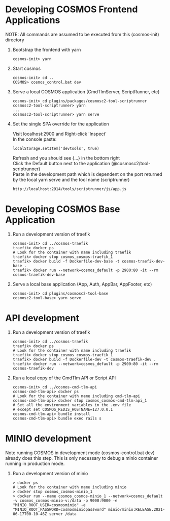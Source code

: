 # Developing COSMOS Frontend Applications

NOTE: All commands are assumed to be executed from this (cosmos-init) directory

1.  Bootstrap the frontend with yarn

        cosmos-init> yarn

1.  Start cosmos

        cosmos-init> cd ..
        COSMOS> cosmos_control.bat dev

1.  Serve a local COSMOS application (CmdTlmServer, ScriptRunner, etc)

        cosmos-init> cd plugins/packages/cosmosc2-tool-scriptrunner
        cosmosc2-tool-scriptrunner> yarn
        ...
        cosmosc2-tool-scriptrunner> yarn serve

1.  Set the single SPA override for the application

    Visit localhost:2900 and Right-click 'Inspect'<br>
    In the console paste:

        localStorage.setItem('devtools', true)

    Refresh and you should see {...} in the bottom right<br>
    Click the Default button next to the application (@cosmosc2/tool-scriptrunner)<br>
    Paste in the development path which is dependent on the port returned by the local yarn serve and the tool name (scriptrunner)

        http://localhost:2914/tools/scriptrunner/js/app.js

# Developing COSMOS Base Application

1.  Run a development version of traefik

        cosmos-init> cd ../cosmos-traefik
        traefik> docker ps
        # Look for the container with name including traefik
        traefik> docker stop cosmos_cosmos-traefik_1
        traefik> docker build -f Dockerfile-dev-base -t cosmos-traefik-dev-base .
        traefik> docker run --network=cosmos_default -p 2900:80 -it --rm cosmos-traefik-dev-base

1.  Serve a local base application (App, Auth, AppBar, AppFooter, etc)

        cosmos-init> cd plugins/cosmosc2-tool-base
        cosmosc2-tool-base> yarn serve

# API development

1.  Run a development version of traefik

        cosmos-init> cd ../cosmos-traefik
        traefik> docker ps
        # Look for the container with name including traefik
        traefik> docker stop cosmos_cosmos-traefik_1
        traefik> docker build -f Dockerfile-dev -t cosmos-traefik-dev .
        traefik> docker run --network=cosmos_default -p 2900:80 -it --rm cosmos-traefik-dev

1.  Run a local copy of the CmdTlm API or Script API

        cosmos-init> cd ../cosmos-cmd-tlm-api
        cosmos-cmd-tlm-api> docker ps
        # Look for the container with name including cmd-tlm-api
        cosmos-cmd-tlm-api> docker stop cosmos_cosmos-cmd-tlm-api_1
        # Set all the environment variables in the .env file
        # except set COSMOS_REDIS_HOSTNAME=127.0.0.1
        cosmos-cmd-tlm-api> bundle install
        cosmos-cmd-tlm-api> bundle exec rails s

# MINIO development

Note running COSMOS in development mode (cosmos-control.bat dev) already does this step. This is only necessary to debug a minio container running in production mode.

1.  Run a development version of minio

        > docker ps
        # Look for the container with name including minio
        > docker stop cosmos_cosmos-minio_1
        > docker run --name cosmos_cosmos-minio_1 --network=cosmos_default -v cosmos_cosmos-minio-v:/data -p 9000:9000 -e "MINIO_ROOT_USER=cosmosminio" -e "MINIO_ROOT_PASSWORD=cosmosminiopassword" minio/minio:RELEASE.2021-06-17T00-10-46Z server /data

